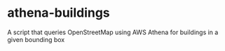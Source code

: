# athena-buildings
A script that queries OpenStreetMap using AWS Athena for buildings in a given bounding box
